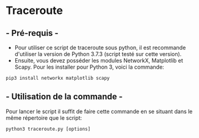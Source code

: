 # Traceroute

## - Pré-requis -

  - Pour utiliser ce script de traceroute sous python, il est recommande d'utiliser la version de Python 3.7.3 (script testé sur cette version).
  - Ensuite, vous devez posséder les modules NetworkX, Matplotlib et Scapy. Pour les installer pour Python 3, voici la commande:
  ```
  pip3 install networkx matplotlib scapy
  ```
  
## - Utilisation de la commande -

Pour lancer le script il suffit de faire cette commande en se situant dans le même répertoire que le script:
 ```
 python3 traceroute.py [options]
 ```
 

